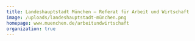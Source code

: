 ```yaml
---
title: Landeshauptstadt München – Referat für Arbeit und Wirtschaft
image: /uploads/landeshauptstadt-münchen.png
homepage: www.muenchen.de/arbeitundwirtschaft
organization: true
---
```

